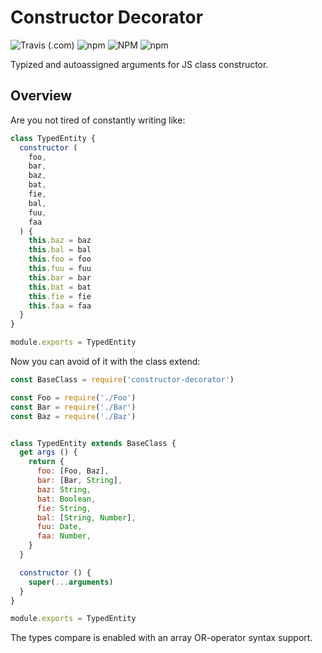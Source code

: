 # Constructor Decorator

![Travis (.com)](https://img.shields.io/travis/com/Piterden/constructor-decorator.svg?style=for-the-badge) ![npm](https://img.shields.io/npm/dt/constructor-decorator.svg?style=for-the-badge) ![NPM](https://img.shields.io/npm/l/constructor-decorator.svg?style=for-the-badge) ![npm](https://img.shields.io/npm/v/constructor-decorator.svg?style=for-the-badge)

Typized and autoassigned arguments for JS class constructor.

## Overview

Are you not tired of constantly writing like:

```js
class TypedEntity {
  constructor (
    foo,
    bar,
    baz,
    bat,
    fie,
    bal,
    fuu,
    faa
  ) {
    this.baz = baz
    this.bal = bal
    this.foo = foo
    this.fuu = fuu
    this.bar = bar
    this.bat = bat
    this.fie = fie
    this.faa = faa
  }
}

module.exports = TypedEntity
```

Now you can avoid of it with the class extend:

```js
const BaseClass = require('constructor-decorator')

const Foo = require('./Foo')
const Bar = require('./Bar')
const Baz = require('./Baz')


class TypedEntity extends BaseClass {
  get args () {
    return {
      foo: [Foo, Baz],
      bar: [Bar, String],
      baz: String,
      bat: Boolean,
      fie: String,
      bal: [String, Number],
      fuu: Date,
      faa: Number,
    }
  }

  constructor () {
    super(...arguments)
  }
}

module.exports = TypedEntity
```

The types compare is enabled with an array OR-operator syntax support.
